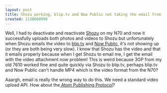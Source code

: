 ```yaml
---
layout: post
title: Shozu working, blip.tv and Now Public not taking the email from Shozu
created: 1138060990
---
```

<p>Well, I had to deactivate and reactivate <a href="http://shozu.com/">Shozu</a> on my N70 and now it successfully uploads both photos and videos to Shozu but unfortunately when Shozu emails the video to <a href="http://roland.blip.tv/">blip.tv</a> and <a href="http://nowpublic.com/">Now Public</a>, it's not showing up (or they are both being very slow). I know that Shozu has the video and that it emails properly because when I get Shozu to email me, I get the email with the video attachment now problem! This is weird because 3GP from my old 7610 worked fine and quite quickly via Shozu to blip.tv, perhaps blip.tv and Now Public can't handle MP4 which is the video format from the N70?</p><p>Aaargh, email is really the wrong way to do this. We need a standard video upload API. How about the<a href="http://www.ietf.org/html.charters/atompub-charter.html"> Atom Publishing Protocol</a>?</p>
